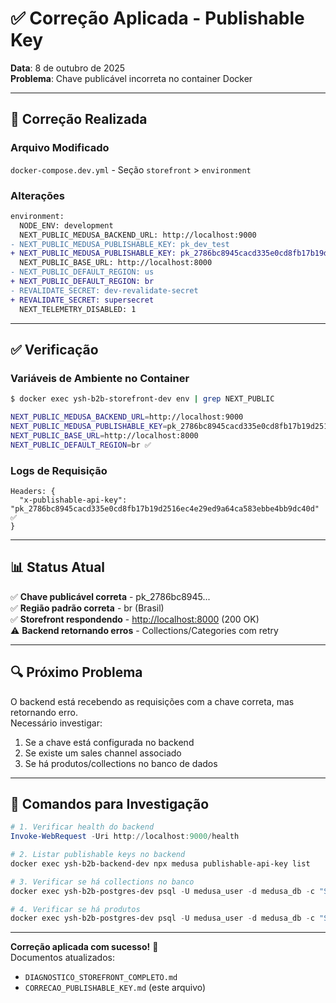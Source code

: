 # ✅ Correção Aplicada - Publishable Key

**Data**: 8 de outubro de 2025  
**Problema**: Chave publicável incorreta no container Docker

---

## 🔧 Correção Realizada

### Arquivo Modificado

`docker-compose.dev.yml` - Seção `storefront` > `environment`

### Alterações

```diff
environment:
  NODE_ENV: development
  NEXT_PUBLIC_MEDUSA_BACKEND_URL: http://localhost:9000
- NEXT_PUBLIC_MEDUSA_PUBLISHABLE_KEY: pk_dev_test
+ NEXT_PUBLIC_MEDUSA_PUBLISHABLE_KEY: pk_2786bc8945cacd335e0cd8fb17b19d2516ec4e29ed9a64ca583ebbe4bb9dc40d
  NEXT_PUBLIC_BASE_URL: http://localhost:8000
- NEXT_PUBLIC_DEFAULT_REGION: us
+ NEXT_PUBLIC_DEFAULT_REGION: br
- REVALIDATE_SECRET: dev-revalidate-secret
+ REVALIDATE_SECRET: supersecret
  NEXT_TELEMETRY_DISABLED: 1
```

---

## ✅ Verificação

### Variáveis de Ambiente no Container

```bash
$ docker exec ysh-b2b-storefront-dev env | grep NEXT_PUBLIC

NEXT_PUBLIC_MEDUSA_BACKEND_URL=http://localhost:9000
NEXT_PUBLIC_MEDUSA_PUBLISHABLE_KEY=pk_2786bc8945cacd335e0cd8fb17b19d2516ec4e29ed9a64ca583ebbe4bb9dc40d ✅
NEXT_PUBLIC_BASE_URL=http://localhost:8000
NEXT_PUBLIC_DEFAULT_REGION=br ✅
```

### Logs de Requisição

```
Headers: {
  "x-publishable-api-key": "pk_2786bc8945cacd335e0cd8fb17b19d2516ec4e29ed9a64ca583ebbe4bb9dc40d" ✅
}
```

---

## 📊 Status Atual

✅ **Chave publicável correta** - pk_2786bc8945...  
✅ **Região padrão correta** - br (Brasil)  
✅ **Storefront respondendo** - <http://localhost:8000> (200 OK)  
⚠️ **Backend retornando erros** - Collections/Categories com retry

---

## 🔍 Próximo Problema

O backend está recebendo as requisições com a chave correta, mas retornando erro.  
Necessário investigar:

1. Se a chave está configurada no backend
2. Se existe um sales channel associado
3. Se há produtos/collections no banco de dados

---

## 📝 Comandos para Investigação

```powershell
# 1. Verificar health do backend
Invoke-WebRequest -Uri http://localhost:9000/health

# 2. Listar publishable keys no backend
docker exec ysh-b2b-backend-dev npx medusa publishable-api-key list

# 3. Verificar se há collections no banco
docker exec ysh-b2b-postgres-dev psql -U medusa_user -d medusa_db -c "SELECT id, handle, title FROM product_collection LIMIT 10;"

# 4. Verificar se há produtos
docker exec ysh-b2b-postgres-dev psql -U medusa_user -d medusa_db -c "SELECT id, title FROM product LIMIT 10;"
```

---

**Correção aplicada com sucesso!** 🎉  
Documentos atualizados:

- `DIAGNOSTICO_STOREFRONT_COMPLETO.md`
- `CORRECAO_PUBLISHABLE_KEY.md` (este arquivo)
